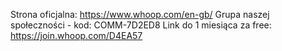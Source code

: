 Strona oficjalna: https://www.whoop.com/en-gb/
Grupa naszej społeczności - kod: COMM-7D2ED8
Link do 1 miesiąca za free: https://join.whoop.com/D4EA57
